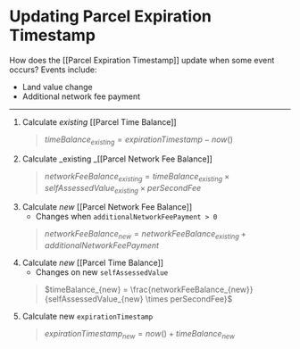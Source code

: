# Updating Parcel Expiration Timestamp

How does the [[Parcel Expiration Timestamp]] update when some event occurs? Events include:
- Land value change
- Additional network fee payment

---

1. Calculate _existing_ [[Parcel Time Balance]]
	> $timeBalance_{existing} = expirationTimestamp - now()$
2. Calculate _existing _[[Parcel Network Fee Balance]]
	> $networkFeeBalance_{existing} = timeBalance_{existing} \times selfAssessedValue_{existing} \times perSecondFee$
3. Calculate _new_ [[Parcel Network Fee Balance]]
	- Changes when `additionalNetworkFeePayment > 0`
	> $networkFeeBalance_{new} = networkFeeBalance_{existing} + additionalNetworkFeePayment$
4. Calculate _new_ [[Parcel Time Balance]]
	- Changes on new `selfAssessedValue`
	> $timeBalance_{new} = \frac{networkFeeBalance_{new}}{selfAssessedValue_{new} \times perSecondFee}$
5. Calculate new `expirationTimestamp`
	> $expirationTimestamp_{new} = now() + timeBalance_{new}$